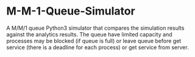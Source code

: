 # M-M-1-Queue-Simulator
A M/M/1 queue Python3 simulator that compares the simulation results against the analytics results. The queue have limited capacity and processes may be blocked (if queue is full) or leave queue before get service (there is a deadline for each process) or get service from server.
